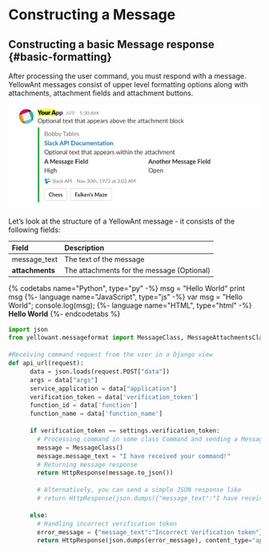 # Constructing a Message

## Constructing a basic Message response {#basic-formatting}

After processing the user command, you must respond with a message. YellowAnt messages consist of upper level formatting options along with attachments, attachment fields and attachment buttons.

![](../../.gitbook/assets/screenshot-api.slack.com-2018-01-28-03-51-25-409%20%281%29.png)

Let’s look at the structure of a YellowAnt message - it consists of the following fields:

| Field | Description |
| :--- | :--- |
| message\_text | The text of the message |
| **attachments** | The attachments for the message \(Optional\) |

{% codetabs name="Python", type="py" -%}
msg = "Hello World"
print msg
{%- language name="JavaScript", type="js" -%}
var msg = "Hello World";
console.log(msg);
{%- language name="HTML", type="html" -%}
<b>Hello World</b>
{%- endcodetabs %}

```python
import json
from yellowant.messageformat import MessageClass, MessageAttachmentsClass, MessageButtonsClass

#Receiving command request from the user in a Django view
def api_url(request):    
      data = json.loads(request.POST["data"])
      args = data["args"]
      service_application = data["application"]
      verification_token = data['verification_token']
      function_id = data['function']
      function_name = data['function_name']

      if verification_token == settings.verification_token:
        # Processing command in some class Command and sending a Message Object
        message = MessageClass()
        message.message_text = "I have received your command!"
        # Returning message response
        return HttpResponse(message.to_json())

        # Alternatively, you can send a simple JSON response like
        # return HttpResponse(json.dumps({"message_text":"I have received your command!"}))

      else:
        # Handling incorrect verification token
        error_message = {"message_text":"Incorrect Verification token"}
        return HttpResponse(json.dumps(error_message), content_type="application/json")
```

